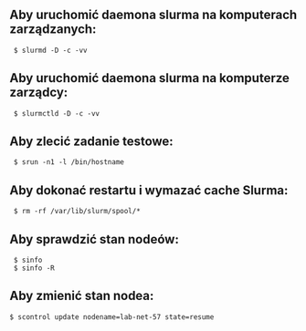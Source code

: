 
## Aby uruchomić daemona slurma na komputerach zarządzanych:
     $ slurmd -D -c -vv

## Aby uruchomić daemona slurma na komputerze zarządcy:
     $ slurmctld -D -c -vv

## Aby zlecić zadanie testowe:
     $ srun -n1 -l /bin/hostname

## Aby dokonać restartu i wymazać cache Slurma:
     $ rm -rf /var/lib/slurm/spool/*

## Aby sprawdzić stan nodeów:
     $ sinfo
     $ sinfo -R

## Aby zmienić stan nodea:
    $ scontrol update nodename=lab-net-57 state=resume
